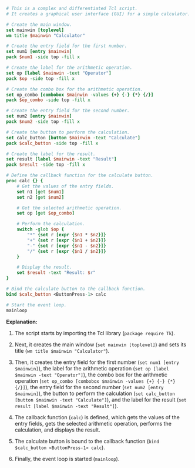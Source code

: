 ```tcl
# This is a complex and differentiated Tcl script.
# It creates a graphical user interface (GUI) for a simple calculator.

# Create the main window.
set mainwin [toplevel]
wm title $mainwin "Calculator"

# Create the entry field for the first number.
set num1 [entry $mainwin]
pack $num1 -side top -fill x

# Create the label for the arithmetic operation.
set op [label $mainwin -text "Operator"]
pack $op -side top -fill x

# Create the combo box for the arithmetic operation.
set op_combo [combobox $mainwin -values {+} {-} {*} {/}]
pack $op_combo -side top -fill x

# Create the entry field for the second number.
set num2 [entry $mainwin]
pack $num2 -side top -fill x

# Create the button to perform the calculation.
set calc_button [button $mainwin -text "Calculate"]
pack $calc_button -side top -fill x

# Create the label for the result.
set result [label $mainwin -text "Result"]
pack $result -side top -fill x

# Define the callback function for the calculate button.
proc calc {} {
    # Get the values of the entry fields.
    set n1 [get $num1]
    set n2 [get $num2]

    # Get the selected arithmetic operation.
    set op [get $op_combo]

    # Perform the calculation.
    switch -glob $op {
        "*" {set r [expr {$n1 * $n2}]}
        "+" {set r [expr {$n1 + $n2}]}
        "-" {set r [expr {$n1 - $n2}]}
        "/" {set r [expr {$n1 / $n2}]}
    }

    # Display the result.
    set $result -text "Result: $r"
}

# Bind the calculate button to the callback function.
bind $calc_button <ButtonPress-1> calc

# Start the event loop.
mainloop
```

**Explanation:**

1. The script starts by importing the Tcl library (`package require Tk`).


2. Next, it creates the main window (`set mainwin [toplevel]`) and sets its title (`wm title $mainwin "Calculator"`).


3. Then, it creates the entry field for the first number (`set num1 [entry $mainwin]`), the label for the arithmetic operation (`set op [label $mainwin -text "Operator"]`), the combo box for the arithmetic operation (`set op_combo [combobox $mainwin -values {+} {-} {*} {/}]`), the entry field for the second number (`set num2 [entry $mainwin]`), the button to perform the calculation (`set calc_button [button $mainwin -text "Calculate"]`), and the label for the result (`set result [label $mainwin -text "Result"]`).


4. The callback function (`calc`) is defined, which gets the values of the entry fields, gets the selected arithmetic operation, performs the calculation, and displays the result.


5. The calculate button is bound to the callback function (`bind $calc_button <ButtonPress-1> calc`).


6. Finally, the event loop is started (`mainloop`).